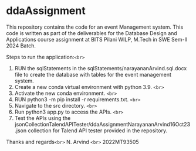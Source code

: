 # ddaAssignment

This repository contains the code for an event Management system. This code is written as part of the deliverables for the Database Design and Applications course assignment at BITS Pilani WILP, M.Tech in SWE Sem-II 2024 Batch.

Steps to run the application:`<br>`

1. RUN the sqlStatements in the sqlStatements/narayananArvind.sql.docx file to create the database with tables for the event management system.
2. Create a new conda virtual environment with python 3.9. `<br>`
3. Activate the new conda environment. `<br>`
4. RUN python3 -m pip install -r requirements.txt. `<br>`
5. Navigate to the src directory. `<br>`
6. Run python3 app.py to access the APIs. `<br>`
7. Test the APIs using the jsonCollectionTalendAPITester/ddaAssignmentNarayananArvind16Oct23.json collection for Talend API tester provided in the repository.

Thanks and regards`<br>`
N. Arvind `<br>`
2022MT93505
